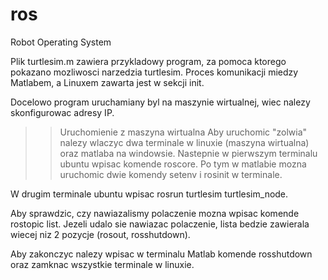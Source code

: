 # ros
Robot Operating System

Plik turtlesim.m zawiera przykladowy program, za pomoca ktorego pokazano mozliwosci narzedzia turtlesim. 
Proces komunikacji miedzy Matlabem, a Linuxem zawarta jest w sekcji init. 

Docelowo program uruchamiany byl na maszynie wirtualnej, wiec nalezy skonfigurowac adresy IP.

>>Uruchomienie z maszyna wirtualna
Aby uruchomic "zolwia" nalezy wlaczyc dwa terminale w linuxie (maszyna wirtualna) oraz matlaba na windowsie.
Nastepnie w pierwszym terminalu ubuntu wpisac komende roscore. 
Po tym w matlabie mozna uruchomic dwie komendy setenv i rosinit w terminale.

W drugim terminale ubuntu wpisac rosrun turtlesim turtlesim_node.

Aby sprawdzic, czy nawiazalismy polaczenie mozna wpisac komende rostopic list.
Jezeli udalo sie nawiazac polaczenie, lista bedzie zawierala wiecej niz 2 pozycje (rosout, rosshutdown).

Aby zakonczyc nalezy wpisac w terminalu Matlab komende rosshutdown oraz zamknac wszystkie terminale w linuxie.



